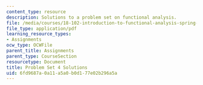 ```yaml
---
content_type: resource
description: Solutions to a problem set on functional analysis.
file: /media/courses/18-102-introduction-to-functional-analysis-spring-2009/6fd9687a0a11a5a0b0d177e02b296a5a_MIT18_102s09_sol_pset04.pdf
file_type: application/pdf
learning_resource_types:
- Assignments
ocw_type: OCWFile
parent_title: Assignments
parent_type: CourseSection
resourcetype: Document
title: Problem Set 4 Solutions
uid: 6fd9687a-0a11-a5a0-b0d1-77e02b296a5a
---
```

